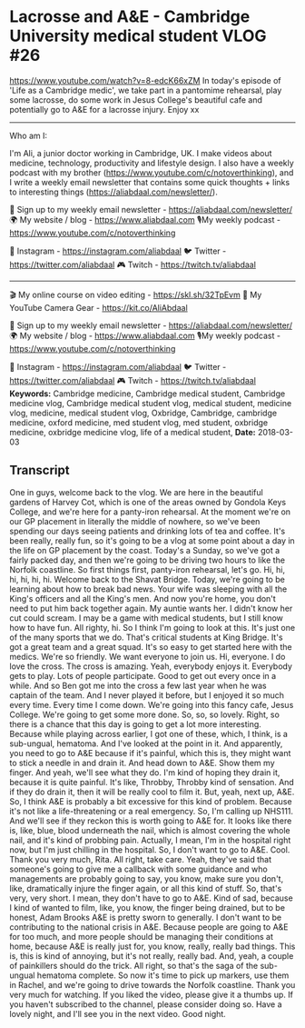 # Lacrosse and A&E - Cambridge University medical student VLOG #26
https://www.youtube.com/watch?v=8-edcK66xZM
In today's episode of 'Life as a Cambridge medic', we take part in a pantomime rehearsal, play some lacrosse, do some work in Jesus College's beautiful cafe and potentially go to A&E for a lacrosse injury. Enjoy xx

---

Who am I:

I'm Ali, a junior doctor working in Cambridge, UK. I make videos about medicine, technology, productivity and lifestyle design. I also have a weekly podcast with my brother (https://www.youtube.com/c/notoverthinking), and I write a weekly email newsletter that contains some quick thoughts + links to interesting things (https://aliabdaal.com/newsletter/).

💌 Sign up to my weekly email newsletter - https://aliabdaal.com/newsletter/
🌍 My website / blog - https://www.aliabdaal.com 
🎙My weekly podcast - https://www.youtube.com/c/notoverthinking 

📸 Instagram - https://instagram.com/aliabdaal
🐦 Twitter - https://twitter.com/aliabdaal
🎮 Twitch - https://twitch.tv/aliabdaal

---

🎬 My online course on video editing - https://skl.sh/32TpEvm
🎥 My YouTube Camera Gear - https://kit.co/AliAbdaal

💌 Sign up to my weekly email newsletter - https://aliabdaal.com/newsletter/
🌍 My website / blog - https://www.aliabdaal.com 
🎙My weekly podcast - https://www.youtube.com/c/notoverthinking 

📸 Instagram - https://instagram.com/aliabdaal
🐦 Twitter - https://twitter.com/aliabdaal
🎮 Twitch - https://twitch.tv/aliabdaal
**Keywords:** Cambridge medicine, Cambridge medical student, Cambridge medicine vlog, Cambridge medical student vlog, medical student, medicine vlog, medicine, medical student vlog, Oxbridge, Cambridge, cambridge medicine, oxford medicine, med student vlog, med student, oxbridge medicine, oxbridge medicine vlog, life of a medical student, 
**Date:** 2018-03-03

## Transcript
 One in guys, welcome back to the vlog. We are here in the beautiful gardens of Harvey Cot, which is one of the areas owned by Gondola Keys College, and we're here for a panty-iron rehearsal. At the moment we're on our GP placement in literally the middle of nowhere, so we've been spending our days seeing patients and drinking lots of tea and coffee. It's been really, really fun, so it's going to be a vlog at some point about a day in the life on GP placement by the coast. Today's a Sunday, so we've got a fairly packed day, and then we're going to be driving two hours to like the Norfolk coastline. So first things first, panty-iron rehearsal, let's go. Hi, hi, hi, hi, hi, hi. Welcome back to the Shavat Bridge. Today, we're going to be learning about how to break bad news. Your wife was sleeping with all the King's officers and all the King's men. And now you're home, you don't need to put him back together again. My auntie wants her. I didn't know her cut could scream. I may be a game with medical students, but I still know how to have fun. All righty, hi. So I think I'm going to look at this. It's just one of the many sports that we do. That's critical students at King Bridge. It's got a great team and a great squad. It's so easy to get started here with the medics. We're so friendly. We want everyone to join us. Hi, everyone. I do love the cross. The cross is amazing. Yeah, everybody enjoys it. Everybody gets to play. Lots of people participate. Good to get out every once in a while. And so Ben got me into the cross a few last year when he was captain of the team. And I never played it before, but I enjoyed it so much every time. Every time I come down. We're going into this fancy cafe, Jesus College. We're going to get some more done. So, so, so lovely. Right, so there is a chance that this day is going to get a lot more interesting. Because while playing across earlier, I got one of these, which, I think, is a sub-ungual, hematoma. And I've looked at the point in it. And apparently, you need to go to A&E because if it's painful, which this is, they might want to stick a needle in and drain it. And head down to A&E. Show them my finger. And yeah, we'll see what they do. I'm kind of hoping they drain it, because it is quite painful. It's like, Throbby, Throbby kind of sensation. And if they do drain it, then it will be really cool to film it. But, yeah, next up, A&E. So, I think A&E is probably a bit excessive for this kind of problem. Because it's not like a life-threatening or a real emergency. So, I'm calling up NHS111. And we'll see if they reckon this is worth going to A&E for. It looks like there is, like, blue, blood underneath the nail, which is almost covering the whole nail, and it's kind of probbing pain. Actually, I mean, I'm in the hospital right now, but I'm just chilling in the hospital. So, I don't want to go to A&E. Cool. Thank you very much, Rita. All right, take care. Yeah, they've said that someone's going to give me a callback with some guidance and who managements are probably going to say, you know, make sure you don't, like, dramatically injure the finger again, or all this kind of stuff. So, that's very, very short. I mean, they don't have to go to A&E. Kind of sad, because I kind of wanted to film, like, you know, the finger being drained, but to be honest, Adam Brooks A&E is pretty sworn to generally. I don't want to be contributing to the national crisis in A&E. Because people are going to A&E for too much, and more people should be managing their conditions at home, because A&E is really just for, you know, really, really bad things. This is, this is kind of annoying, but it's not really, really bad. And, yeah, a couple of painkillers should do the trick. All right, so that's the saga of the sub-ungual hematoma complete. So now it's time to pick up markers, use them in Rachel, and we're going to drive towards the Norfolk coastline. Thank you very much for watching. If you liked the video, please give it a thumbs up. If you haven't subscribed to the channel, please consider doing so. Have a lovely night, and I'll see you in the next video. Good night.
